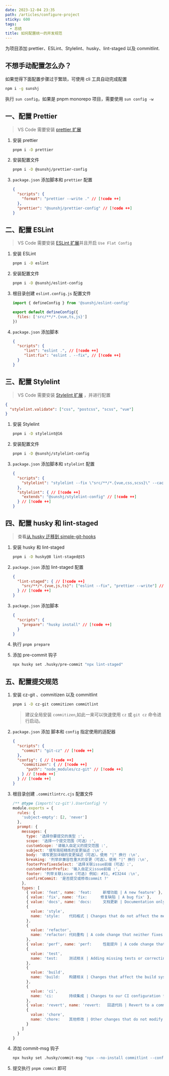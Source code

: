 ```yaml
---
date: 2023-12-04 23:35
path: /articles/configure-project
sticky: 600
tags:
  - 总结
title: 如何配置统一的开发规范
---
```

为项目添加 prettier、ESLint、Stylelint、husky、lint-staged 以及 commitlint.

<!--more-->

## 不想手动配置怎么办？

如果觉得下面配置步骤过于繁琐，可使用 cli 工具自动完成配置

```bash [npm]
npm i -g sunshj
```

执行 `sun config`，如果是 pnpm monorepo 项目，需要使用 `sun config -w`

## 一、配置 Prettier

> VS Code 需要安装 [prettier 扩展](https://marketplace.visualstudio.com/items?itemName=esbenp.prettier-vscode)

1. 安装 prettier

   ```bash [pnpm]
   pnpm i -D prettier
   ```
2. 安装配置文件

   ```bash [pnpm]
   pnpm i -D @sunshj/prettier-config
   ```
3. `package.json` 添加脚本和 `prettier` 配置

   ```json [package.json]
   {
     "scripts": {
       "format": "prettier --write ." // [!code ++]
     },
     "prettier": "@sunshj/prettier-config" // [!code ++]
   }
   ```

## 二、配置 ESLint

> VS Code 需要安装 [ESLint 扩展](https://marketplace.visualstudio.com/items?itemName=dbaeumer.vscode-eslint)并且开启 `Use Flat Config`

1. 安装 ESLint

   ```bash [pnpm]
   pnpm i -D eslint
   ```
2. 安装配置文件

   ```bash [pnpm]
   pnpm i -D @sunshj/eslint-config
   ```
3. 根目录创建 `eslint.config.js` 配置文件

   ```js [eslint.config.js]
   import { defineConfig } from '@sunshj/eslint-config'
   
   export default defineConfig({
     files: ['src/**/*.{vue,ts,js}']
   })
   ```
4. `package.json` 添加脚本

   ```json [package.json]
   {
     "scripts": {
        "lint": "eslint .", // [!code ++]
        "lint:fix": "eslint . --fix", // [!code ++]
     }
   }
   ```

## 三、配置 Stylelint

> VS Code 需要安装 [Stylelint 扩展](https://marketplace.visualstudio.com/items?itemName=stylelint.vscode-stylelint) ，并进行配置

```json [.vscode/settings.json]
{
  "stylelint.validate": ["css", "postcss", "scss", "vue"]
}
```

1. 安装 Stylelint

   ```bash [pnpm]
   pnpm i -D stylelint@16
   ```
2. 安装配置文件

   ```bash [pnpm]
   pnpm i -D @sunshj/stylelint-config
   ```
3. `package.json` 添加脚本和 `stylelint` 配置

   ```json [package.json]
   {
     "scripts": {
       "stylelint": "stylelint --fix \"src/**/*.{vue,css,scss}\" --cache" // [!code ++]
     },
     "stylelint": { // [!code ++]
       "extends": "@sunshj/stylelint-config" // [!code ++]
     } // [!code ++]
   }
   ```

## 四、配置 husky 和 lint-staged

> 查看[从 husky 迁移到 simple-git-hooks](/articles/husky-to-simple-git-hooks/)

1. 安装 husky 和 lint-staged

   ```bash [pnpm]
   pnpm i -D husky@8 lint-staged@15
   ```
2. `package.json` 添加 lint-staged 配置

   ```json [package.json]
   {
     "lint-staged": { // [!code ++]
       "src/**/*.{vue,js,ts}": ["eslint --fix", "prettier --write"] // [!code ++]
     } // [!code ++]
   }
   ```
3. `package.json` 添加脚本

   ```json [package.json]
   {
     "scripts": {
       "prepare": "husky install" // [!code ++]
     }
   }
   ```
4. 执行 `pnpm prepare`
5. 添加 pre-commit 钩子

   ```bash
   npx husky set .husky/pre-commit "npx lint-staged"
   ```

## 五、配置提交规范

1. 安装 cz-git 、commitizen 以及 commitlint

   ```bash [pnpm]
   pnpm i -D cz-git commitizen commitlint
   ```
   > 建议全局安装 `commitizen`,如此一来可以快速使用 `cz` 或 `git cz` 命令进行启动。
   >
2. `package.json` 添加 脚本和 `config` 指定使用的适配器

   ```json [package.json]
   {
     "scripts": {
       "commit": "git-cz" // [!code ++]
     },
     "config": { // [!code ++]
       "commitizen": { // [!code ++]
         "path": "node_modules/cz-git" // [!code ++]
       } // [!code ++]
     } // [!code ++]
   }
   ```
3. 根目录创建 `.commitlintrc.cjs` 配置文件

   ```js [.commitlintrc.cjs]
   /** @type {import('cz-git').UserConfig} */
   module.exports = {
     rules: {
       'subject-empty': [2, 'never']
     },
     prompt: {
       messages: {
         type: '选择你要提交的类型 :',
         scope: '选择一个提交范围（可选）:',
         customScope: '请输入自定义的提交范围 :',
         subject: '填写简短精炼的变更描述 :\n',
         body: '填写更加详细的变更描述（可选）。使用 "|" 换行 :\n',
         breaking: '列举非兼容性重大的变更（可选）。使用 "|" 换行 :\n',
         footerPrefixesSelect: '选择关联issue前缀（可选）:',
         customFooterPrefix: '输入自定义issue前缀 :',
         footer: '列举关联issue (可选) 例如: #31, #I3244 :\n',
         confirmCommit: '是否提交或修改commit ?'
       },
       types: [
         { value: 'feat', name: 'feat:     新增功能 | A new feature' },
         { value: 'fix', name: 'fix:      修复缺陷 | A bug fix' },
         { value: 'docs', name: 'docs:     文档更新 | Documentation only changes' },
         {
           value: 'style',
           name: 'style:    代码格式 | Changes that do not affect the meaning of the code'
         },
         {
           value: 'refactor',
           name: 'refactor: 代码重构 | A code change that neither fixes a bug nor adds a feature'
         },
         { value: 'perf', name: 'perf:     性能提升 | A code change that improves performance' },
         {
           value: 'test',
           name: 'test:     测试相关 | Adding missing tests or correcting existing tests'
         },
         {
           value: 'build',
           name: 'build:    构建相关 | Changes that affect the build system or external dependencies'
         },
         {
           value: 'ci',
           name: 'ci:       持续集成 | Changes to our CI configuration files and scripts'
         },
         { value: 'revert', name: 'revert:   回退代码 | Revert to a commit' },
         {
           value: 'chore',
           name: 'chore:    其他修改 | Other changes that do not modify src or test files'
         }
       ]
     }
   }
   ```
4. 添加 commit-msg 钩子

   ```bash
   npx husky set .husky/commit-msg "npx --no-install commitlint --config .commitlintrc.cjs --edit $1"
   ```
5. 提交执行 `pnpm commit` 即可
